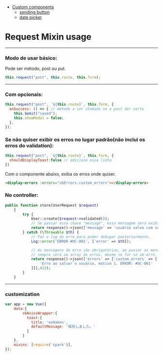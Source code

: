 - [Custom components](#-custom-components)
  - [sending button](#loading-button)
  - [date picker](#date-picker)

# Request Mixin usage

---

### Modo de usar básico:

Pode ser método, post ou put.

```js
this.request("post", this.route, this.form);
```

---

### Com opcionais:

```js
this.request("post", `${this.route}`, this.form, {
  onSuccess: () => { // método a ser chamado se o post der certo
    this.$emit("saved");
    this.showModal = false;
  },
});
```

### Se não quiser exibir os erros no lugar padrão(não inclui os erros do validation):

```js
this.request("post", `${this.route}`, this.form, {
  shouldDisplayToast:false // adicione essa linha
})
```

Com o componente abaixo, exiba os erros onde quiser.

```html
<display-errors :errors="sbErrors.custom_errors"></display-errors>
```

### No controller:

```php
public function store(UserRequest $request)
    {
        try {
            User::create($request->validated());
            // Se passar essa chave "message", essa mensagem será exibida automaticamente no Vue, sa não, será exibida uma mensagem padrão
            return response()->json(['message' => 'usuário salvo com sucesso.']); // mensagem customizada (opcional)
        } catch (\Throwable $th) {
            // Faz o log do erro para poder debugar posteriormente.
            Log::error('ERROR #UC-001', ['error' => $th]); 

            // As mensagens de erro são obrigatórias, ao passar as mensagens no formato abaixo, as mesmas serão exibidas automaticamente no Vue.
            // sempre será um array de erros, mesmo se for só um erro.
            return response()->json(['errors' => ['custom_errors' => [
                'Erro ao salvar o usuário, motivo 1. ERROR: #UC-001'
            ]]],422);
        }
    }
```

---
### customization

```js
var app = new Vue({
    data:{
        sbAxiosWrapper:{
          toast:{
            title: 'ezHaken',
            defaultMessage: '保存しました。'
          }
        }
    },
    mixins: [require('spark')],
});
```
